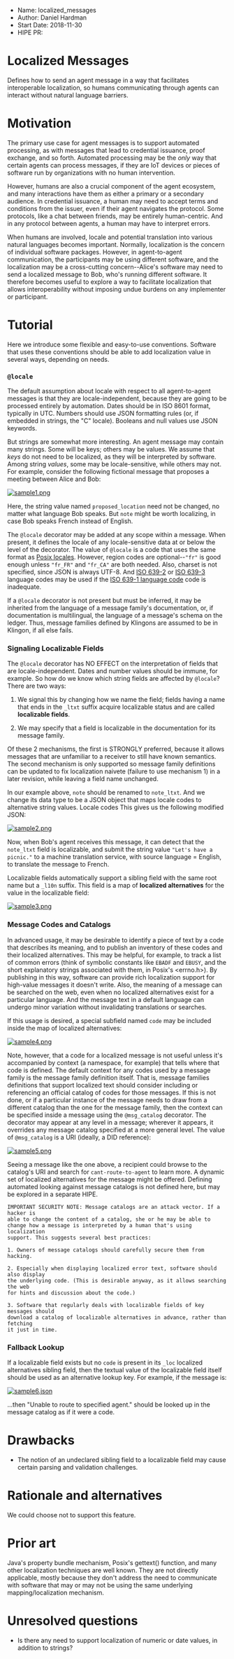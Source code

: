 - Name: localized_messages
- Author: Daniel Hardman
- Start Date: 2018-11-30
- HIPE PR:

# Localized Messages
[summary]: #summary

Defines how to send an agent message in a way that facilitates interoperable
localization, so humans communicating through agents can interact without
natural language barriers.

# Motivation
[motivation]: #motivation

The primary use case for agent messages is to support automated processing,
as with messages that lead to credential issuance, proof exchange, and so
forth. Automated processing may be the *only* way that certain agents can
process messages, if they are IoT devices or pieces of software run by
organizations with no human intervention.

However, humans are also a crucial component of the agent ecosystem, and
many interactions have them as either a primary or a secondary audience. In
credential issuance, a human may need to accept terms and conditions from the
issuer, even if their agent navigates the protocol. Some protocols, like a
chat between friends, may be entirely human-centric. And in any protocol
between agents, a human may have to interpret errors.

When humans are involved, locale and potential translation into various
natural languages becomes important. Normally, localization is the concern
of individual software packages. However, in agent-to-agent communication,
the participants may be using different software, and the localization may
be a cross-cutting concern--Alice's software may need to send a localized
message to Bob, who's running different software. It therefore becomes useful
to explore a way to facilitate localization that allows interoperability
without imposing undue burdens on any implementer or participant.

# Tutorial
[tutorial]: #tutorial

Here we introduce some flexible and easy-to-use conventions. Software that
uses these conventions should be able to add localization value in several ways,
depending on needs.

### `@locale`

The default assumption about locale with respect to all agent-to-agent messages
is that they are locale-independent, because they are going to be processed
entirely by automation. Dates should be in ISO 8601 format, typically in UTC.
Numbers should use JSON formatting rules (or, if embedded in strings, the "C"
locale). Booleans and null values use JSON keywords.

But strings are somewhat more interesting. An agent message may contain many strings.
Some will be keys; others may be values. We assume that *keys* do not need to be
localized, as they will be interpreted by software. Among string *values*, some
may be locale-sensitive, while others may not. For example, consider the following
fictional message that proposes a meeting between Alice and Bob:

[![sample1.png](sample1.png)](sample1.json)

Here, the string value named `proposed_location` need not be changed, no matter what
language Bob speaks. But `note` might be worth localizing, in case Bob speaks
French instead of English.

The `@locale` decorator may be added at any scope within a message. When present,
it defines the locale of any locale-sensitive data at or below the level of
the decorator. The value of `@locale` is a code that uses the same format as [Posix locales](
https://www.gnu.org/software/gettext/manual/html_node/Locale-Names.html#Locale-Names).
However, region codes are optional--`"fr"` is good enough unless `"fr_FR"`
and `"fr_CA"` are both needed. Also, charset is not specified, since JSON is always
UTF-8. And [ISO 639-2](https://en.wikipedia.org/wiki/ISO_639-2)
or [ISO 639-3](https://en.wikipedia.org/wiki/ISO_639-3) language codes may be used
if the [ISO 639-1 language code](https://en.wikipedia.org/wiki/ISO_639-1) code is
inadequate.

If a `@locale` decorator is not present but must be inferred, it may be inherited
from the language of a message family's documentation, or, if documentation is
multilingual, the language of a message's schema on the ledger. Thus, message
families defined by Klingons are assumed to be in Klingon, if all else fails.

### Signaling Localizable Fields

The `@locale` decorator has NO EFFECT on the interpretation of fields that are
locale-independent. Dates and number values should be immune, for example. So how
do we know which string fields are affected by `@locale`? There are two ways:

1. We signal this by changing how we name the field; fields having a name that
ends in the `_ltxt` suffix acquire localizable status and are called __localizable
fields__.

2. We may specify that a field is localizable in the documentation for its message
family.

Of these 2 mechanisms, the first is STRONGLY preferred, because it allows messages
that are unfamiliar to a receiver to still have known semantics. The second mechanism
is only supported so message family definitions can be updated to fix localization
naivete (failure to use mechanism 1) in a later revision, while leaving a field name
unchanged.

In our example above, `note` should be renamed to `note_ltxt`.
And we change its data type to be a JSON object that maps
locale codes to alternative string values. Locale codes  This gives us the following modified JSON:

[![sample2.png](sample2.png)](sample2.json)

Now, when Bob's agent receives this message, it can detect that the `note_ltxt` field
is localizable, and submit the string value `"Let's have a picnic."` to a machine
translation service, with source language = English, to translate the message to French.

Localizable fields automatically support a sibling field with the same root name but
a `_l10n` suffix. This field is a map of __localized alternatives__ for the value in
the localizable field:

[![sample3.png](sample3.png)](sample3.json)

### Message Codes and Catalogs 

In advanced usage, it may be desirable to identify a piece of text by a code that describes
its meaning, and to publish an inventory of these codes and their localized alternatives.
This may be helpful, for example, to track a list of common errors (think of symbolic constants
like `EBADF` and `EBUSY`, and the short explanatory strings associated with them, in Posix's
&lt;errno.h&gt;). By publishing in this way, software can provide rich localization support
for high-value messages it doesn't write. Also, the meaning of a message can
be searched on the web, even when no localized alternatives exist for a particular language.
And the message text in a default language can undergo minor variation without invalidating
translations or searches.

If this usage is desired, a special subfield named `code` may be included inside the map
of localized alternatives:

[![sample4.png](sample4.png)](sample4.json)

Note, however, that a code for a localized message is not useful unless it's accompanied
by context (a namespace, for example) that tells where that code is defined. The default
context for any codes used by a message family is the message family definition itself.
That is, message families definitions that support localized text should consider
including or referencing an official catalog of codes for those messages. If this is
not done, or if a particular instance of the message needs to draw from a different
catalog than the one for the message family, then the context can be specified inside a
message using the `@msg_catalog` decorator. The decorator may appear at any level
in a message; wherever it appears, it overrides any message catalog specified at a more
general level. The value of `@msg_catalog` is a URI (ideally, a DID reference):

[![sample5.png](sample5.png)](sample5.json)

Seeing a message like the one above, a recipient could browse to the catalog's URI and
search for `cant-route-to-agent` to learn more. A dynamic set of localized alternatives
for the message might be offered. Defining automated looking against message catalogs
is not defined here, but may be explored in a separate HIPE.

    IMPORTANT SECURITY NOTE: Message catalogs are an attack vector. If a hacker is
    able to change the content of a catalog, she or he may be able to
    change how a message is interpreted by a human that's using localization
    support. This suggests several best practices:
    
    1. Owners of message catalogs should carefully secure them from hacking.
    
    2. Especially when displaying localized error text, software should also display
    the underlying code. (This is desirable anyway, as it allows searching the web
    for hints and discussion about the code.)
    
    3. Software that regularly deals with localizable fields of key messages should
    download a catalog of localizable alternatives in advance, rather than fetching
    it just in time.
    
### Fallback Lookup

If a localizable field exists but no `code` is present in its `_loc` localized
alternatives sibling field, then the textual value of the localizable field itself
should be used as an alternative lookup key. For example, if the message is:

[![sample6.json](sample6.png)](sample6.json)

...then "Unable to route to specified agent." should be looked up in the message
catalog as if it were a code.

# Drawbacks
[drawbacks]: #drawbacks

* The notion of an undeclared sibling field to a localizable field may cause
  certain parsing and validation challenges.

# Rationale and alternatives
[alternatives]: #alternatives

We could choose not to support this feature.

# Prior art
[prior-art]: #prior-art

Java's property bundle mechanism, Posix's gettext() function, and many other localization
techniques are well known. They are not directly applicable, mostly because they don't address
the need to communicate with software that may or may not be using the same underlying
mapping/localization mechanism.

# Unresolved questions
[unresolved]: #unresolved-questions

- Is there any need to support localization of numeric or date values, in addition to
  strings?